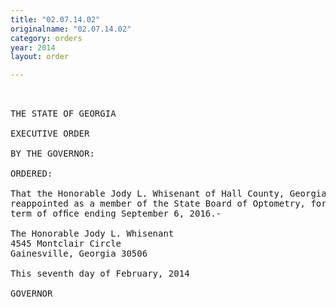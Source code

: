```yaml
---
title: "02.07.14.02"
originalname: "02.07.14.02"
category: orders
year: 2014
layout: order

---
```

<pre>
 

THE STATE OF GEORGIA

EXECUTIVE ORDER

BY THE GOVERNOR:

ORDERED:

That the Honorable Jody L. Whisenant of Hall County, Georgia, is
reappointed as a member of the State Board of Optometry, for a
term of ofﬁce ending September 6, 2016.-

The Honorable Jody L. Whisenant
4545 Montclair Circle
Gainesville, Georgia 30506

This seventh day of February, 2014

GOVERNOR

</pre>
